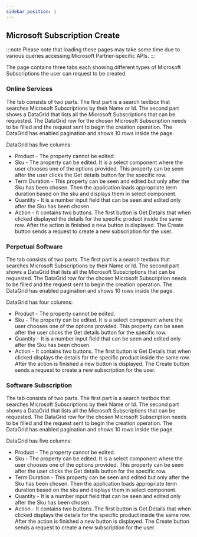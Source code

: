 ```yaml
---
sidebar_position: 1
---
```


## Microsoft Subscription Create

:::note
Please note that loading these pages may take some time due to various queries accessing Microsoft Partner-specific APIs.
:::

The page contains three tabs each showing different types of Microsoft Subscriptions the user can request to be created.

### Online Services

The tab consists of two parts.
The first part is a search textbox that searches Microsoft Subscriptions by their Name or Id.
The second part shows a DataGrid that lists all the Microsoft Subscriptions that can be requested. The DataGrid row for the chosen Microsoft Subscription needs to be filled and the request sent to begin the creation operation.
The DataGrid has enabled pagination and shows 10 rows inside the page.

DataGrid has five columns:

- Product - The property cannot be edited.
- Sku - The property can be edited. It is a select component where the user chooses one of the options provided. This property can be seen after the user clicks the Get details button for the specific row.
- Term Duration - This property can be seen and edited but only after the Sku has been chosen. Then the application loads appropriate term duration based on the sku and displays them in select component.
- Quantity - It is a number input field that can be seen and edited only after the Sku has been chosen.
- Action - It contains two buttons. The first button is Get Details that when clicked displayed the details for the specific product inside the same row.
After the action is finished a new button is displayed. The Create button sends a request to create a new subscription for the user.

### Perpetual Software

The tab consists of two parts.
The first part is a search textbox that searches Microsoft Subscriptions by their Name or Id.
The second part shows a DataGrid that lists all the Microsoft Subscriptions that can be requested. The DataGrid row for the chosen Microsoft Subscription needs to be filled and the request sent to begin the creation operation.
The DataGrid has enabled pagination and shows 10 rows inside the page.

DataGrid has four columns:

- Product - The property cannot be edited.
- Sku - The property can be edited. It is a select component where the user chooses one of the options provided. This property can be seen after the user clicks the Get details button for the specific row.
- Quantity - It is a number input field that can be seen and edited only after the Sku has been chosen.
- Action - It contains two buttons. The first button is Get Details that when clicked displays the details for the specific product inside the same row.
After the action is finished a new button is displayed. The Create button sends a request to create a new subscription for the user.

### Software Subscription

The tab consists of two parts.
The first part is a search textbox that searches Microsoft Subscriptions by their Name or Id.
The second part shows a DataGrid that lists all the Microsoft Subscriptions that can be requested. The DataGrid row for the chosen Microsoft Subscription needs to be filled and the request sent to begin the creation operation.
The DataGrid has enabled pagination and shows 10 rows inside the page.

DataGrid has five columns:

- Product - The property cannot be edited.
- Sku - The property can be edited. It is a select component where the user chooses one of the options provided. This property can be seen after the user clicks the Get details button for the specific row.
- Term Duration - This property can be seen and edited but only after the Sku has been chosen. Then the application loads appropriate term duration based on the sku and displays them in select component.
- Quantity - It is a number input field that can be seen and edited only after the Sku has been chosen.
- Action - It contains two buttons. The first button is Get Details that when clicked displays the details for the specific product inside the same row.
After the action is finished a new button is displayed. The Create button sends a request to create a new subscription for the user.
